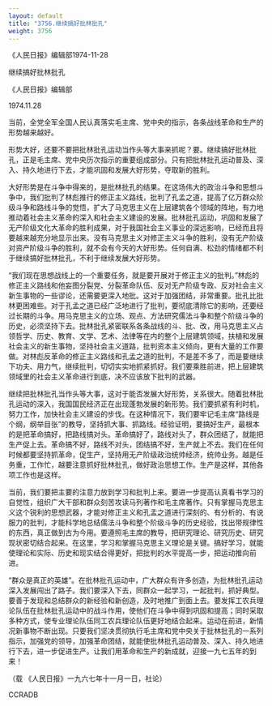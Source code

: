 ```yaml
---
layout: default
title: "3756.继续搞好批林批孔"
weight: 3756
---
```


《人民日报》编辑部1974-11-28

继续搞好批林批孔

《人民日报》编辑部

1974.11.28

当前，全党全军全国人民认真落实毛主席、党中央的指示，各条战线革命和生产的形势越来越好。

形势大好，还要不要把批林批孔运动当作头等大事来抓呢？要。继续搞好批林批孔，正是毛主席、党中央历次指示的重要组成部分。只有把批林批孔运动普及、深入、持久地进行下去，才能巩固和发展大好形势，夺取新的胜利。

大好形势是在斗争中得来的，是批林批孔的结果。在这场伟大的政治斗争和思想斗争中，我们批判了林彪推行的修正主义路线，批判了孔孟之道，提高了亿万群众阶级斗争和路线斗争的觉悟，扩大了马克思主义在上层建筑各个领域的阵地，有力地推动着社会主义革命的深入和社会主义建设的发展。批林批孔运动，巩固和发展了无产阶级文化大革命的胜利成果，对于我国社会主义事业的深远影响，已经而且将要越来越充分地显示出来。没有马克思主义对修正主义斗争的胜利，没有无产阶级对资产阶级斗争的胜利，就不会有今天的大好形势。任何自满、松劲的情绪都不利于继续搞好批林批孔，不利于继续发展大好形势。

“我们现在思想战线上的一个重要任务，就是要开展对于修正主义的批判。”林彪的修正主义路线和他妄图分裂党、分裂革命队伍、反对无产阶级专政、反对社会主义新生事物的一些谬论，还需要更深入地批。这对于加强团结，非常重要。批孔比批林更困难些。对于孔孟之道已经广泛地进行了批判，要彻底清除它的影响，还要经过长期的斗争。用马克思主义的立场、观点、方法研究儒法斗争和整个阶级斗争的历史，必须坚持下去。批林批孔紧密联系各条战线的斗、批、改，用马克思主义占领哲学、历史、教育、文学、艺术、法律等在内的整个上层建筑领域，扶植和发展社会主义的新生事物，坚持社会主义道路，批判资本主义倾向，更有大量的工作要做。对林彪反革命的修正主义路线和孔孟之道的批判，不是差不多了，而是要继续下功夫、用力气，继续批判，切切实实地抓紧抓好。我们要乘胜前进，把上层建筑领域里的社会主义革命进行到底，决不应该放下批判的武器。

继续把批林批孔当作头等大事，这对于能否发展大好形势，关系很大。随着批林批孔运动的深入，我国国民经济正在出现蓬勃发展的新形势。我们要抓紧有利时机，努力工作，加快社会主义建设的步伐。在这种情况下，我们要牢记毛主席“路线是个纲，纲举目张”的教导，坚持抓大事、抓路线。经验证明，要搞好生产，最根本的是把革命搞好，把路线搞对头。革命搞好了，路线对头了，群众团结了，就能把生产促上去。革命搞不好，路线不对头，团结搞不好，生产就上不去。我们在任何时候都要坚持抓革命，促生产，坚持用无产阶级政治统帅经济，统帅业务。越是任务重，工作忙，越要注意抓好批林批孔，做好政治思想工作。生产是这样，其他各项工作也是这样。

当前，我们要把主要的注意力放到学习和批判上来。要进一步提高认真看书学习的自觉性，组织广大干部和群众刻苦攻读马列著作和毛主席著作。只有掌握马克思主义这个锐利的思想武器，才能对修正主义和孔孟之道进行深刻的、有分析的、有说服力的批判，才能科学地总结儒法斗争和整个阶级斗争的历史经验，找出带规律性的东西，真正做到古为今用。要遵照毛主席的教导，把研究理论、研究历史、研究现状密切结合起来。在这里，学习和掌握马克思主义理论是关键。搞好学习，就能使理论和实际、历史和现实结合得更好，把批判的水平提高一步，把运动推向前进。

“群众是真正的英雄”。在批林批孔运动中，广大群众有许多创造，为批林批孔运动深入发展闯出了路子。我们要深入下去，同群众一起学习，一起批判，抓好典型。要善于发现和总结群众的新经验和新创造，及时地推广到面上去。要发挥工农兵理论队伍在批林批孔运动中的战斗作用，使他们在斗争中得到巩固和提高；同时采取多种方式，使专业理论队伍同工农兵理论队伍更好地结合起来。运动在前进，新情况新事物不断出现。只要我们坚决贯彻执行毛主席和党中央关于批林批孔的一系列指示，加强党的领导，加强革命团结，就能使批林批孔运动普及、深入、持久地进行下去，进一步促进生产。让我们用革命和生产的新成就，迎接一九七五年的到来！

（载 《人民日报》一九六七年十一月一日，社论）

CCRADB

